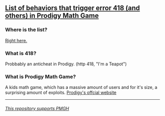 ## [List of behaviors that trigger error 418 (and others) in Prodigy Math Game](https://github.com/afkvido/prodigy418/blob/main/!%20LIST.md)

### Where is the list?

[Right here.](https://github.com/afkvido/prodigy418/blob/main/!%20LIST.md)

### What is 418?
Probbably an anticheat in Prodigy. (http 418, "I'm a Teapot")

### What is Prodigy Math Game?
A kids math game, which has a massive amount of users and for it's size, a surprising amount of exploits.
[Prodigy's offcial website](https://www.prodigygame.com/main-en/)

______
###### _[This repository supports PMGH](https://github.com/Prodigy-Hacking/ProdigyMathGameHacking)_
